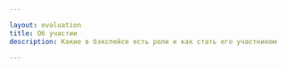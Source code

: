 ```yaml
---

layout: evaluation
title: Об участии
description: Какие в бэкспейсе есть роли и как стать его участником

---
```

